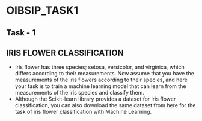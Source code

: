 # OIBSIP_TASK1

## Task - 1
## IRIS FLOWER CLASSIFICATION

- Iris flower has three species; setosa, versicolor, and virginica, which differs according to their measurements. Now assume that you have the measurements of the iris flowers according to their species, and here your task is to train a machine learning model that can learn from the measurements of the iris species and classify them.
- Although the Scikit-learn library provides a dataset for iris flower classification, you can also download the same dataset from here for the task of iris flower classification with Machine Learning. 

